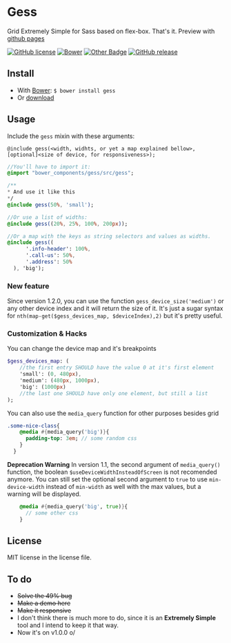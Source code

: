 # Gess
Grid Extremely Simple for Sass based on flex-box. That's it. Preview with [github pages](http://graciano.github.io/gess/)

[![GitHub license](https://img.shields.io/github/license/graciano/gess.svg)](https://github.com/graciano/gess/blob/master/LICENSE)
[![Bower](https://img.shields.io/bower/v/gess.svg)](https://graciano.github.io/gess/)
[![Other Badge](https://img.shields.io/badge/much%20badge-many%20fun-yellow.svg)](https://graciano.github.io/gess/)
[![GitHub release](https://img.shields.io/github/release/graciano/gess.svg)](https://github.com/graciano/gess/releases)


## Install

 - With [Bower](http://bower.io/ "Font-end dependency manager"): `$ bower install gess`
 - Or [download](https://github.com/graciano/gess/archive/master.zip)

## Usage

Include the `gess` mixin with these arguments:

`@include gess(<width, widhts, or yet a map explained bellow>, [optional]<size of device, for responsiveness>);`

```Sass
//You'll have to import it:
@import "bower_components/gess/src/gess";

/**
* And use it like this
*/
@include gess(50%, 'small');

//Or use a list of widths:
@include gess((20%, 25%, 100%, 200px));

//Or a map with the keys as string selectors and values as widths.
@include gess((
      '.info-header': 100%,
      '.call-us': 50%,
      '.address': 50%
  ), 'big');
  ```

### New feature
  Since version 1.2.0, you can use the function `gess_device_size('medium')` or any other device index and it will return the size of it. It's just a sugar syntax for `nth(map-get($gess_devices_map, $deviceIndex),2)` but it's pretty useful.

### Customization & Hacks
You can change the device map and it's breakpoints
```Sass
$gess_devices_map: (
    //the first entry SHOULD have the value 0 at it's first element
    'small': (0, 480px), 
    'medium': (480px, 1000px),
    'big': (1000px)
    //the last one SHOULD have only one element, but still a list
);
```
You can also use the `media_query` function for other purposes besides grid
```sass
.some-nice-class{
    @media #{media_query('big')}{
      padding-top: 3em; // some random css
    }
  }
```
**Deprecation Warning**
In version 1.1, the second argument of `media_query()` function, the boolean `$useDeviceWidthInsteadOfScreen` is not recomended anymore.
You can still set the optional second argument to `true` to use `min-device-width` instead of `min-width` as well with the max values, but a warning will be displayed.
```sass
    @media #{media_query('big', true)}{
      // some other css
    }
```

## License

MIT license in the license file.

## To do

 - ~~Solve the 49% bug~~
 - ~~Make a demo here~~
 - ~~Make it responsive~~
 - I don't think there is much more to do, since it is an **Extremely Simple** tool and I intend to keep it that way.
 - Now it's on v1.0.0 o/
